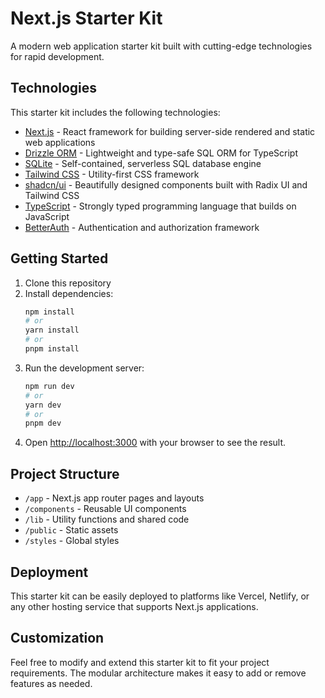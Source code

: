 # Next.js Starter Kit

A modern web application starter kit built with cutting-edge technologies for rapid development.

## Technologies

This starter kit includes the following technologies:

- [Next.js](https://nextjs.org) - React framework for building server-side rendered and static web applications
- [Drizzle ORM](https://orm.drizzle.team) - Lightweight and type-safe SQL ORM for TypeScript
- [SQLite](https://www.sqlite.org/) - Self-contained, serverless SQL database engine
- [Tailwind CSS](https://tailwindcss.com) - Utility-first CSS framework
- [shadcn/ui](https://ui.shadcn.com/) - Beautifully designed components built with Radix UI and Tailwind CSS
- [TypeScript](https://www.typescriptlang.org/) - Strongly typed programming language that builds on JavaScript
- [BetterAuth](https://www.better-auth.com/docs/introduction) - Authentication and authorization framework

## Getting Started

1. Clone this repository
2. Install dependencies:
   ```bash
   npm install
   # or
   yarn install
   # or
   pnpm install
   ```
3. Run the development server:
   ```bash
   npm run dev
   # or
   yarn dev
   # or
   pnpm dev
   ```
4. Open [http://localhost:3000](http://localhost:3000) with your browser to see the result.

## Project Structure

- `/app` - Next.js app router pages and layouts
- `/components` - Reusable UI components
- `/lib` - Utility functions and shared code
- `/public` - Static assets
- `/styles` - Global styles

## Deployment

This starter kit can be easily deployed to platforms like Vercel, Netlify, or any other hosting service that supports Next.js applications.

## Customization

Feel free to modify and extend this starter kit to fit your project requirements. The modular architecture makes it easy to add or remove features as needed.
